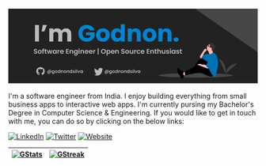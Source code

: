![Profile Banner](./github-banner.jpg)

I'm a software engineer from India. I enjoy building everything from small business apps to interactive web apps. I'm currently pursing my Bachelor's Degree in Computer Science & Engineering. If you would like to get in touch with me, you can do so by clicking on the below links:

[![LinkedIn](https://img.shields.io/badge/LinkedIn-GodnonDsilva-informational?style=for-the-badge&logo=linkedin&logoColor=eeeeee)](https://www.linkedin.com/in/godnon-dsilva)
[![Twitter](https://img.shields.io/badge/Twitter-GodnonDsilva-informational?style=for-the-badge&logo=twitter&logoColor=eeeeee)](https://twitter.com/godnondsilva)
[![Website](https://img.shields.io/badge/Website-godnondsilva.vercel.app-informational?style=for-the-badge&logo=slashdot&logoColor=eeeeee)](https://godnondsilva.vercel.app)

| [![GStats](https://github-readme-stats.vercel.app/api?username=godnondsilva&count_private=true&show_icons=true&theme=github_dark&bg_color=222222)](https://github.com/godnondsilva) | [![GStreak](https://github-readme-streak-stats.herokuapp.com/?user=godnondsilva&theme=github-dark-blue&background=222222)](https://github.com/godnondsilva) | 
|-|-|

<!--
Here are some ideas to get you started:

- 🔭 I’m currently working on ...
- 🌱 I’m currently learning ...
- 👯 I’m looking to collaborate on ...
- 🤔 I’m looking for help with ...
- 💬 Ask me about ...
- 📫 How to reach me: ...
- 😄 Pronouns: ...
- ⚡ Fun fact: ...
-->
